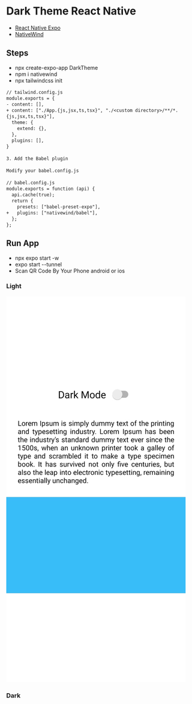 # Dark Theme React Native

- [React Native Expo](https://reactnative.dev/)
- [NativeWind](https://www.nativewind.dev/quick-starts/expo)


## Steps

- npx create-expo-app DarkTheme
- npm i nativewind
- npx tailwindcss init
```
// tailwind.config.js
module.exports = {
- content: [],
+ content: ["./App.{js,jsx,ts,tsx}", "./<custom directory>/**/*.{js,jsx,ts,tsx}"],
  theme: {
    extend: {},
  },
  plugins: [],
}

3. Add the Babel plugin

Modify your babel.config.js

// babel.config.js
module.exports = function (api) {
  api.cache(true);
  return {
    presets: ["babel-preset-expo"],
+   plugins: ["nativewind/babel"],
  };
};
```

## Run App
- npx expo start -w
- expo start --tunnel
- Scan QR Code By Your Phone android or ios


### Light
<img src="light.jpg" alt="Light Mode">


### Dark
